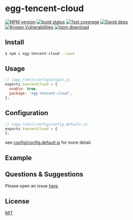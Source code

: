 # egg-tencent-cloud

[![NPM version][npm-image]][npm-url]
[![build status][travis-image]][travis-url]
[![Test coverage][codecov-image]][codecov-url]
[![David deps][david-image]][david-url]
[![Known Vulnerabilities][snyk-image]][snyk-url]
[![npm download][download-image]][download-url]

[npm-image]: https://img.shields.io/npm/v/egg-tencent-cloud.svg?style=flat-square
[npm-url]: https://npmjs.org/package/egg-tencent-cloud
[travis-image]: https://img.shields.io/travis/eggjs/egg-tencent-cloud.svg?style=flat-square
[travis-url]: https://travis-ci.org/eggjs/egg-tencent-cloud
[codecov-image]: https://img.shields.io/codecov/c/github/eggjs/egg-tencent-cloud.svg?style=flat-square
[codecov-url]: https://codecov.io/github/eggjs/egg-tencent-cloud?branch=master
[david-image]: https://img.shields.io/david/eggjs/egg-tencent-cloud.svg?style=flat-square
[david-url]: https://david-dm.org/eggjs/egg-tencent-cloud
[snyk-image]: https://snyk.io/test/npm/egg-tencent-cloud/badge.svg?style=flat-square
[snyk-url]: https://snyk.io/test/npm/egg-tencent-cloud
[download-image]: https://img.shields.io/npm/dm/egg-tencent-cloud.svg?style=flat-square
[download-url]: https://npmjs.org/package/egg-tencent-cloud

<!--
Description here.
-->

## Install

```bash
$ npm i egg-tencent-cloud --save
```

## Usage

```js
// {app_root}/config/plugin.js
exports.tencentCloud = {
  enable: true,
  package: 'egg-tencent-cloud',
};
```

## Configuration

```js
// {app_root}/config/config.default.js
exports.tencentCloud = {
};
```

see [config/config.default.js](config/config.default.js) for more detail.

## Example

<!-- example here -->

## Questions & Suggestions

Please open an issue [here](https://github.com/eggjs/egg/issues).

## License

[MIT](LICENSE)
